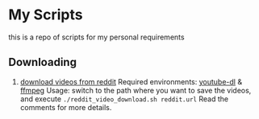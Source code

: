 # My Scripts

this is a repo of scripts for my personal requirements

## Downloading

1. [download videos from reddit](./Download/reddit_video_download.sh
)
Required environments: [youtube-dl](https://ytdl-org.github.io/youtube-dl/index.html) & [ffmpeg](https://www.ffmpeg.org/)
Usage: switch to the path where you want to save the videos, and execute `./reddit_video_download.sh reddit.url`
Read the comments for more details.